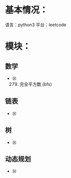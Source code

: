 # 基本情况：
语言：python3
平台：leetcode


# 模块：

## 数学
- [x] 279. 完全平方数 (bfs)

## 链表
- [x] 

## 树
- [x] 

## 动态规划
- [x] 



